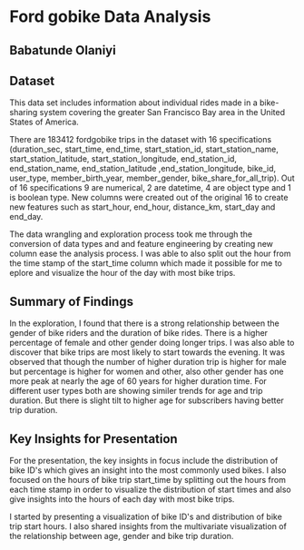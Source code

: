# Ford gobike Data Analysis
## Babatunde Olaniyi


## Dataset

This data set includes information about individual rides made in a bike-sharing system covering the greater San Francisco Bay area in the United States of America.

There are 183412 fordgobike trips in the dataset with 16 specifications (duration_sec, start_time, end_time, start_station_id, start_station_name, start_station_latitude, start_station_longitude, end_station_id, end_station_name, end_station_latitude ,end_station_longitude, bike_id, user_type, member_birth_year, member_gender, bike_share_for_all_trip). Out of 16 specifications 9 are numerical, 2 are datetime, 4 are object type and 1 is boolean type. New columns were created out of the original 16 to create new features such as start_hour, end_hour, distance_km, start_day and end_day. 


The data wrangling and exploration process took me through the conversion of data types and and feature engineering by  creating new column  ease the analysis process. I was able to also split out the hour from the time stamp of the start_time column which made it possible for me to eplore and visualize the hour of the day with most bike trips. 



## Summary of Findings

In the exploration, I found that there is a strong relationship between the gender of bike riders and the duration of bike rides. There is a higher percentage of female and other gender doing longer trips. I was also able to discover that bike trips are most likely to start towards the evening.
It was observed that though the number of higher duration trip is higher for male but percentage is higher for women and other, also other gender has one more peak at nearly the age of 60 years for higher duration time. For different user types both are showing similer trends for age and trip duration. But there is slight tilt to higher age for subscribers having better trip duration.

## Key Insights for Presentation

For the presentation, the key insights in focus include the distribution of bike ID's which gives an insight into the most commonly used bikes. I also focused on the hours of bike trip start_time by splitting out the hours from each time stamp in order to visualize the distribution of start times and also give insights into the hours of each day with most bike trips.

I started by presenting a visualization of bike ID's and distribution of bike trip start hours. I also shared insights from the multivariate visualization of the relationship between age, gender and bike trip duration.